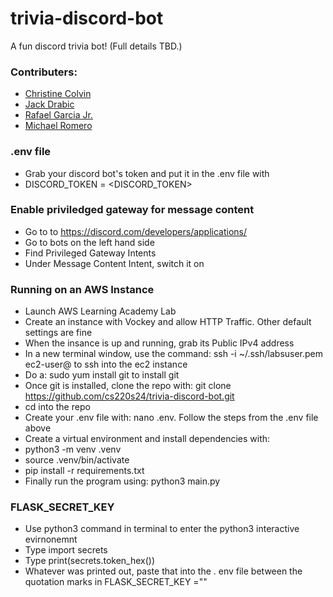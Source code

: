 # trivia-discord-bot
A fun discord trivia bot! (Full details TBD.)

### Contributers:
- [Christine Colvin](https://github.com/christinecolvin)
- [Jack Drabic](https://github.com/JackJack7890)
- [Rafael Garcia Jr.](https://github.com/RGJ-713)
- [Michael Romero](https://github.com/MichaelRomero1)

### .env file
- Grab your discord bot's token and put it in the .env file with
- DISCORD_TOKEN = <DISCORD_TOKEN>

### Enable priviledged gateway for message content
- Go to to https://discord.com/developers/applications/
- Go to bots on the left hand side
- Find Privileged Gateway Intents
- Under Message Content Intent, switch it on

### Running on an AWS Instance
- Launch AWS Learning Academy Lab
- Create an instance with Vockey and allow HTTP Traffic. Other default settings are fine
- When the insance is up and running, grab its Public IPv4 address
- In a new terminal window, use the command: ssh -i ~/.ssh/labsuser.pem ec2-user@<Public IPv4 address> to ssh into the ec2 instance
- Do a: sudo yum install git to install git
- Once git is installed, clone the repo with: git clone https://github.com/cs220s24/trivia-discord-bot.git
- cd into the repo
- Create your .env file with: nano .env. Follow the steps from the .env file above
- Create a virtual environment and install dependencies with:
- python3 -m venv .venv
- source .venv/bin/activate
- pip install -r requirements.txt
- Finally run the program using: python3 main.py

### FLASK_SECRET_KEY
- Use python3 command in terminal to enter the python3 interactive evirnonemnt
- Type import secrets
- Type print(secrets.token_hex())
- Whatever was printed out, paste that into the . env file between the quotation marks in FLASK_SECRET_KEY =""
